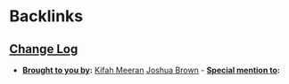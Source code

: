 
# Backlinks
## [Change Log](<Change Log.md>)
- **[Brought to you by](<Brought to you by.md>):** [Kifah Meeran](<Kifah Meeran.md>) [Joshua Brown](<Joshua Brown.md>)
                    - **[Special mention to](<Special mention to.md>):**


